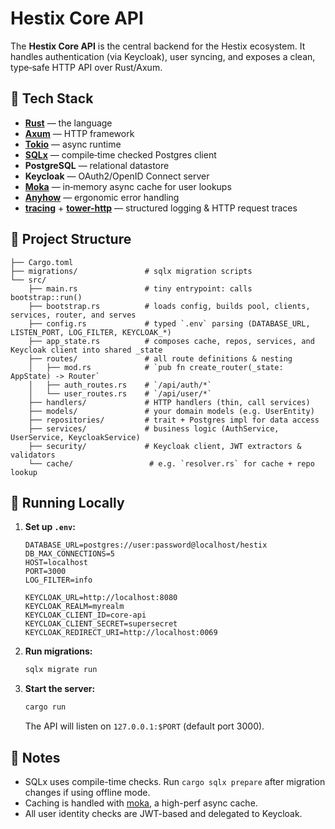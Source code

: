 # Hestix Core API

The **Hestix Core API** is the central backend for the Hestix ecosystem. It handles authentication (via Keycloak), user syncing, and exposes a clean, type‑safe HTTP API over Rust/Axum.

## 🧰 Tech Stack


- **[Rust](https://www.rust-lang.org/)** — the language
- **[Axum](https://docs.rs/axum/latest/axum/)** — HTTP framework
- **[Tokio](https://tokio.rs/)** — async runtime
- **[SQLx](https://docs.rs/sqlx/)** — compile‑time checked Postgres client
- **PostgreSQL** — relational datastore
- **Keycloak** — OAuth2/OpenID Connect server
- **[Moka](https://docs.rs/moka/)** — in‑memory async cache for user lookups
- **[Anyhow](https://docs.rs/anyhow/)** — ergonomic error handling
- **[tracing](https://docs.rs/tracing/)** + **[tower-http](https://docs.rs/tower-http/)** — structured logging & HTTP request traces

## 📁 Project Structure

```
├── Cargo.toml  
├── migrations/               # sqlx migration scripts  
└── src/  
    ├── main.rs               # tiny entrypoint: calls bootstrap::run()  
    ├── bootstrap.rs          # loads config, builds pool, clients, services, router, and serves  
    ├── config.rs             # typed `.env` parsing (DATABASE_URL, LISTEN_PORT, LOG_FILTER, KEYCLOAK_*)  
    ├── app_state.rs          # composes cache, repos, services, and Keycloak client into shared _state  
    ├── routes/               # all route definitions & nesting  
    │   ├── mod.rs            # `pub fn create_router(_state: AppState) -> Router`  
    │   ├── auth_routes.rs    # `/api/auth/*`  
    │   └── user_routes.rs    # `/api/user/*`  
    ├── handlers/             # HTTP handlers (thin, call services)  
    ├── models/               # your domain models (e.g. UserEntity)  
    ├── repositories/         # trait + Postgres impl for data access  
    ├── services/             # business logic (AuthService, UserService, KeycloakService)  
    ├── security/             # Keycloak client, JWT extractors & validators  
    └── cache/                 # e.g. `resolver.rs` for cache + repo lookup  
```

## 🚀 Running Locally

1. **Set up `.env`:**
   ```env
   DATABASE_URL=postgres://user:password@localhost/hestix
   DB_MAX_CONNECTIONS=5
   HOST=localhost
   PORT=3000
   LOG_FILTER=info

   KEYCLOAK_URL=http://localhost:8080
   KEYCLOAK_REALM=myrealm
   KEYCLOAK_CLIENT_ID=core-api
   KEYCLOAK_CLIENT_SECRET=supersecret
   KEYCLOAK_REDIRECT_URI=http://localhost:0069
   ```

2. **Run migrations:**
   ```bash
   sqlx migrate run
   ```

3. **Start the server:**
   ```bash
   cargo run
   ```
   The API will listen on `127.0.0.1:$PORT` (default port 3000).

## 📌 Notes

- SQLx uses compile-time checks. Run `cargo sqlx prepare` after migration changes if using offline mode.
- Caching is handled with [moka](https://docs.rs/moka/), a high-perf async cache.
- All user identity checks are JWT-based and delegated to Keycloak.